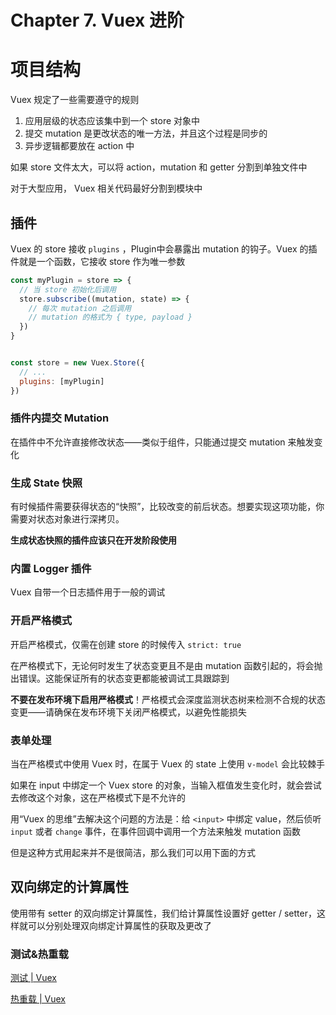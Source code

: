 # Chapter 7. Vuex 进阶

# 项目结构

Vuex 规定了一些需要遵守的规则

1. 应用层级的状态应该集中到一个 store 对象中
2. 提交 mutation 是更改状态的唯一方法，并且这个过程是同步的
3. 异步逻辑都要放在 action 中

如果 store 文件太大，可以将 action，mutation 和 getter 分割到单独文件中

对于大型应用， Vuex 相关代码最好分割到模块中

## 插件

Vuex 的 store 接收 `plugins` ，Plugin中会暴露出 mutation 的钩子。Vuex 的插件就是一个函数，它接收 store 作为唯一参数

```JavaScript
const myPlugin = store => {
  // 当 store 初始化后调用
  store.subscribe((mutation, state) => {
    // 每次 mutation 之后调用
    // mutation 的格式为 { type, payload }
  })
}


const store = new Vuex.Store({
  // ...
  plugins: [myPlugin]
})
```

### 插件内提交 Mutation

在插件中不允许直接修改状态——类似于组件，只能通过提交 mutation 来触发变化

### 生成 State 快照

有时候插件需要获得状态的“快照”，比较改变的前后状态。想要实现这项功能，你需要对状态对象进行深拷贝。

**生成状态快照的插件应该只在开发阶段使用**

### 内置 Logger 插件

Vuex 自带一个日志插件用于一般的调试

### 开启严格模式

开启严格模式，仅需在创建 store 的时候传入 `strict: true`

在严格模式下，无论何时发生了状态变更且不是由 mutation 函数引起的，将会抛出错误。这能保证所有的状态变更都能被调试工具跟踪到

**不要在发布环境下启用严格模式**！严格模式会深度监测状态树来检测不合规的状态变更——请确保在发布环境下关闭严格模式，以避免性能损失

### 表单处理

当在严格模式中使用 Vuex 时，在属于 Vuex 的 state 上使用 `v-model` 会比较棘手

如果在 input 中绑定一个 Vuex store 的对象，当输入框值发生变化时，就会尝试去修改这个对象，这在严格模式下是不允许的

用“Vuex 的思维”去解决这个问题的方法是：给 `<input>` 中绑定 value，然后侦听 `input` 或者 `change` 事件，在事件回调中调用一个方法来触发 mutation 函数

但是这种方式用起来并不是很简洁，那么我们可以用下面的方式

## 双向绑定的计算属性

使用带有 setter 的双向绑定计算属性，我们给计算属性设置好 getter / setter，这样就可以分别处理双向绑定计算属性的获取及更改了

### 测试&热重载

[测试 | Vuex](https://vuex.vuejs.org/zh/guide/testing.html#%E6%B5%8B%E8%AF%95-mutation)

[热重载 | Vuex](https://vuex.vuejs.org/zh/guide/hot-reload.html#%E5%8A%A8%E6%80%81%E6%A8%A1%E5%9D%97%E7%83%AD%E9%87%8D%E8%BD%BD)


